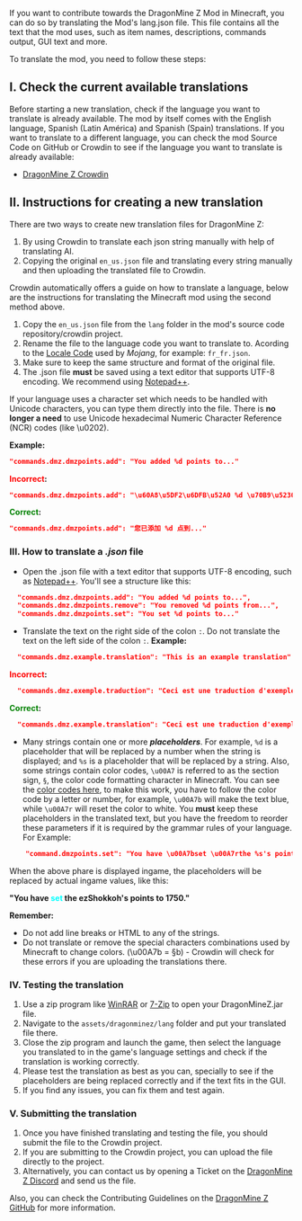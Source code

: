 If you want to contribute towards the DragonMine Z Mod in Minecraft, you can do so by translating the Mod's lang.json file. This file contains all the text that the mod uses, such as item names, descriptions, commands output, GUI text and more.

To translate the mod, you need to follow these steps:

## **I. Check the current available translations**

Before starting a new translation, check if the language you want to translate is already available.
The mod by itself comes with the English language, Spanish (Latin América) and Spanish (Spain) translations.
If you want to translate to a different language, you can check the
mod Source Code on GitHub or Crowdin to see if the language you want to translate is already available:

- [DragonMine Z Crowdin](https://crowdin.com/project/dragonmine-z)

## **II. Instructions for creating a new translation**

There are two ways to create new translation files for DragonMine Z:

1. By using Crowdin to translate each json string manually with help of translating AI.
2. Copying the original ``en_us.json`` file and translating every string manually and then uploading the translated file to Crowdin.

Crowdin automatically offers a guide on how to translate a language, below are the instructions for translating the Minecraft mod using the second method above.

1. Copy the `en_us.json` file from the `lang` folder in the mod's source code repository/crowdin project.
2. Rename the file to the language code you want to translate to. Acording to the [Locale Code](https://minecraft.wiki/w/Language) used by *Mojang*, for example: `fr_fr.json`.
3. Make sure to keep the same structure and format of the original file.
4. The .json file **must** be saved using a text editor that supports UTF-8 encoding. We recommend using [Notepad++](https://notepad-plus-plus.org/).

If your language uses a character set which needs to be handled with Unicode characters, you can type them directly into the file. There is **no longer a need** to use Unicode hexadecimal Numeric Character Reference (NCR) codes (like \u0202).

**Example:**

```{.json
"commands.dmz.dmzpoints.add": "You added %d points to..."
```

<span style="color:red">**Incorrect**</span>**:**

```{.json
"commands.dmz.dmzpoints.add": "\u60A8\u5DF2\u6DFB\u52A0 %d \u70B9\u5230..."
```

<span style="color:green">**Correct**</span>**:**

```{.json
"commands.dmz.dmzpoints.add": "您已添加 %d 点到..."
```

### **III. How to translate a *.json* file**

- Open the .json file with a text editor that supports UTF-8 encoding, such as [Notepad++](https://notepad-plus-plus.org/). You'll see a structure like this:

```{.json
  "commands.dmz.dmzpoints.add": "You added %d points to...",
  "commands.dmz.dmzpoints.remove": "You removed %d points from...",
  "commands.dmz.dmzpoints.set": "You set %d points to..."
```

- Translate the text on the right side of the colon `:`. Do not translate the text on the left side of the colon `:`.
  **Example:**

```{.json
  "commands.dmz.example.translation": "This is an example translation"
```

<span style="color:red">**Incorrect**</span>**:**

```{.json
  "commands.dmz.exemple.traduction": "Ceci est une traduction d'exemple"
```

<span style="color:green">**Correct**</span>**:**

```{.json
  "commands.dmz.example.translation": "Ceci est une traduction d'exemple"
```

- Many strings contain one or more ***placeholders***. For example, `%d` is a placeholder that will be replaced by a number when the string is displayed; and `%s` is a placeholder that will be replaced by a string. Also, some strings contain color codes, `\u00A7` is referred to as the section sign, `§`, the color code formatting character in Minecraft. You can see the [color codes here](https://minecraft.fandom.com/wiki/Formatting_codes), to make this work, you have to follow the color code by a letter or number, for example, `\u00A7b` will make the text blue, while `\u00A7r` will reset the color to white.
  You **must** keep these placeholders in the translated text, but you have the freedom to reorder these parameters if it is required by the grammar rules of your language. For Example:

```{.json
    "command.dmzpoints.set": "You have \u00A7bset \u00A7rthe %s's points to %d."
```

When the above phare is displayed ingame, the placeholders will be replaced by actual ingame values, like this:

**"You have <span style="color:cyan">set</span> the ezShokkoh's points to 1750."**

**Remember:**

- Do not add line breaks or HTML to any of the strings.
- Do not translate or remove the special characters combinations used by Minecraft to change colors. (\u00A7b = §b) - Crowdin will check for these errors if you are uploading the translations there.

### **IV. Testing the translation**

1. Use a zip program like [WinRAR](https://www.win-rar.com/start.html?&L=0) or [7-Zip](https://www.7-zip.org/) to open your DragonMineZ.jar file.
2. Navigate to the `assets/dragonminez/lang` folder and put your translated file there.
3. Close the zip program and launch the game, then select the language you translated to in the game's language settings and check if the translation is working correctly.
4. Please test the translation as best as you can, specially to see if the placeholders are being replaced correctly and if the text fits in the GUI.
5. If you find any issues, you can fix them and test again.

### **V. Submitting the translation**

1. Once you have finished translating and testing the file, you should submit the file to the Crowdin project.
2. If you are submitting to the Crowdin project, you can upload the file directly to the project.
3. Alternatively, you can contact us by opening a Ticket on the [DragonMine Z Discord](https://discord.gg/b5MgRNb3D7) and send us the file.

Also, you can check the Contributing Guidelines on the [DragonMine Z GitHub](https://github.com/DragonMineZ/dragonminez/blob/main/.github/CONTRIBUTING.md) for more information.
